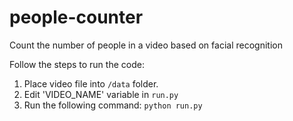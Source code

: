 # people-counter
Count the number of people in a video based on facial recognition

Follow the steps to run the code:
1) Place video file into `/data` folder.
2) Edit 'VIDEO_NAME' variable in `run.py`
3) Run the following command: ```python run.py```
